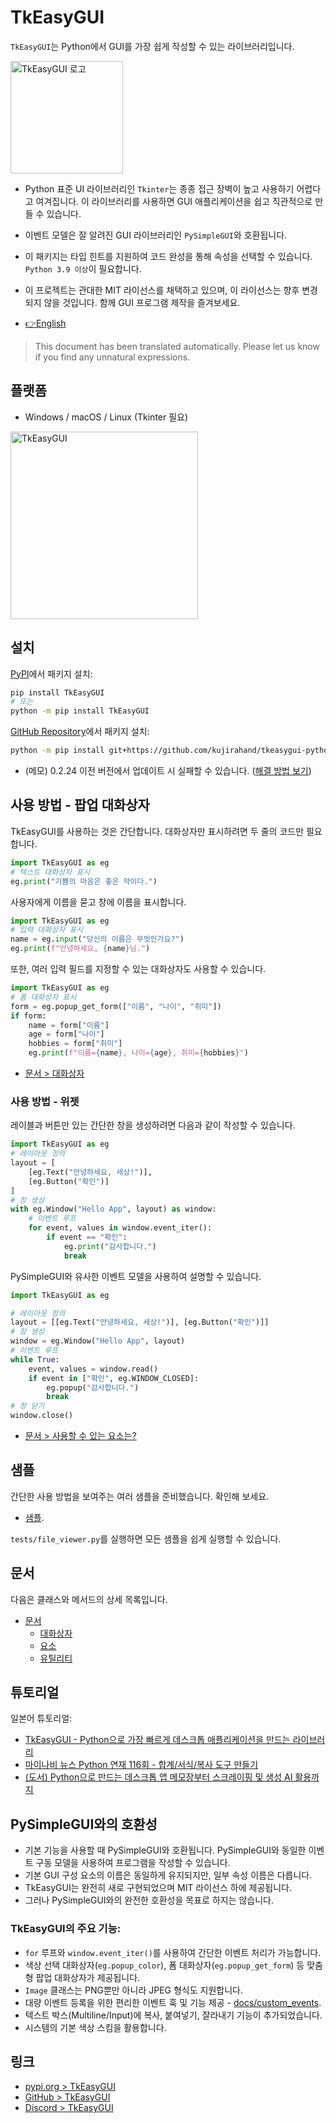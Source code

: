# TkEasyGUI

`TkEasyGUI`는 Python에서 GUI를 가장 쉽게 작성할 수 있는 라이브러리입니다.

<img src="https://github.com/kujirahand/tkeasygui-python/raw/main/docs/image/logo-button.jpg" width="180" alt="TkEasyGUI 로고">

- Python 표준 UI 라이브러리인 `Tkinter`는 종종 접근 장벽이 높고 사용하기 어렵다고 여겨집니다. 이 라이브러리를 사용하면 GUI 애플리케이션을 쉽고 직관적으로 만들 수 있습니다.
- 이벤트 모델은 잘 알려진 GUI 라이브러리인 `PySimpleGUI`와 호환됩니다.
- 이 패키지는 타입 힌트를 지원하여 코드 완성을 통해 속성을 선택할 수 있습니다. `Python 3.9 이상`이 필요합니다.
- 이 프로젝트는 관대한 MIT 라이선스를 채택하고 있으며, 이 라이선스는 향후 변경되지 않을 것입니다. 함께 GUI 프로그램 제작을 즐겨보세요.

- [👉English](https://github.com/kujirahand/tkeasygui-python/blob/main/README.md)

> This document has been translated automatically. Please let us know if you find any unnatural expressions.

## 플랫폼

- Windows / macOS / Linux (Tkinter 필요)

<img src="https://github.com/kujirahand/tkeasygui-python/raw/main/docs/image/tkeasygui-shot640.jpg" width="300" alt="TkEasyGUI">

## 설치

[PyPI](https://pypi.org/project/TkEasyGUI/)에서 패키지 설치:

```sh
pip install TkEasyGUI
# 또는
python -m pip install TkEasyGUI
```

[GitHub Repository](https://github.com/kujirahand/tkeasygui-python)에서 패키지 설치:

```sh
python -m pip install git+https://github.com/kujirahand/tkeasygui-python
```

- (메모) 0.2.24 이전 버전에서 업데이트 시 실패할 수 있습니다. ([해결 방법 보기](https://github.com/kujirahand/tkeasygui-python/blob/main/docs/installation_trouble.md))

## 사용 방법 - 팝업 대화상자

TkEasyGUI를 사용하는 것은 간단합니다. 대화상자만 표시하려면 두 줄의 코드만 필요합니다.

```py
import TkEasyGUI as eg
# 텍스트 대화상자 표시
eg.print("기쁨의 마음은 좋은 약이다.")
```

사용자에게 이름을 묻고 창에 이름을 표시합니다.

```py
import TkEasyGUI as eg
# 입력 대화상자 표시
name = eg.input("당신의 이름은 무엇인가요?")
eg.print(f"안녕하세요, {name}님.")
```

또한, 여러 입력 필드를 지정할 수 있는 대화상자도 사용할 수 있습니다.

```py
import TkEasyGUI as eg
# 폼 대화상자 표시
form = eg.popup_get_form(["이름", "나이", "취미"])
if form:
    name = form["이름"]
    age = form["나이"]
    hobbies = form["취미"]
    eg.print(f"이름={name}, 나이={age}, 취미={hobbies}")
```

- [문서 > 대화상자](https://github.com/kujirahand/tkeasygui-python/blob/main/docs/TkEasyGUI/dialogs-py.md)


### 사용 방법 - 위젯

레이블과 버튼만 있는 간단한 창을 생성하려면 다음과 같이 작성할 수 있습니다.

```py
import TkEasyGUI as eg
# 레이아웃 정의
layout = [
    [eg.Text("안녕하세요, 세상!")],
    [eg.Button("확인")]
]
# 창 생성
with eg.Window("Hello App", layout) as window:
    # 이벤트 루프
    for event, values in window.event_iter():
        if event == "확인":
            eg.print("감사합니다.")
            break
```

PySimpleGUI와 유사한 이벤트 모델을 사용하여 설명할 수 있습니다.

```py
import TkEasyGUI as eg

# 레이아웃 정의
layout = [[eg.Text("안녕하세요, 세상!")], [eg.Button("확인")]]
# 창 생성
window = eg.Window("Hello App", layout)
# 이벤트 루프
while True:
    event, values = window.read()
    if event in ["확인", eg.WINDOW_CLOSED]:
        eg.popup("감사합니다.")
        break
# 창 닫기
window.close()
```

- [문서 > 사용할 수 있는 요소는?](https://github.com/kujirahand/tkeasygui-python/blob/main/docs/README.md#tkeasygui-elements-list)

## 샘플

간단한 사용 방법을 보여주는 여러 샘플을 준비했습니다. 확인해 보세요.

- [샘플](https://github.com/kujirahand/tkeasygui-python/tree/main/tests).

`tests/file_viewer.py`를 실행하면 모든 샘플을 쉽게 실행할 수 있습니다.

## 문서

다음은 클래스와 메서드의 상세 목록입니다.

- [문서](https://github.com/kujirahand/tkeasygui-python/tree/main/docs)
  - [대화상자](https://github.com/kujirahand/tkeasygui-python/blob/main/docs/TkEasyGUI/dialogs-py.md)
  - [요소](https://github.com/kujirahand/tkeasygui-python/blob/main/docs/TkEasyGUI/widgets-py.md)
  - [유틸리티](https://github.com/kujirahand/tkeasygui-python/blob/main/docs/TkEasyGUI/utils-py.md)

## 튜토리얼

일본어 튜토리얼:

- [TkEasyGUI - Python으로 가장 빠르게 데스크톱 애플리케이션을 만드는 라이브러리](https://note.com/kujirahand/n/n33a2df3aa3e5)
- [마이나비 뉴스 Python 연재 116회 - 합계/서식/복사 도구 만들기](https://news.mynavi.jp/techplus/article/zeropython-116/)
- [(도서) Python으로 만드는 데스크톱 앱 메모장부터 스크레이핑 및 생성 AI 활용까지](https://amzn.to/45R2NSH)

## PySimpleGUI와의 호환성

- 기본 기능을 사용할 때 PySimpleGUI와 호환됩니다. PySimpleGUI와 동일한 이벤트 구동 모델을 사용하여 프로그램을 작성할 수 있습니다.  
- 기본 GUI 구성 요소의 이름은 동일하게 유지되지만, 일부 속성 이름은 다릅니다.  
- TkEasyGUI는 완전히 새로 구현되었으며 MIT 라이선스 하에 제공됩니다.
- 그러나 PySimpleGUI와의 완전한 호환성을 목표로 하지는 않습니다.

### TkEasyGUI의 주요 기능:

- `for` 루프와 `window.event_iter()`를 사용하여 간단한 이벤트 처리가 가능합니다.
- 색상 선택 대화상자(`eg.popup_color`), 폼 대화상자(`eg.popup_get_form`) 등 맞춤형 팝업 대화상자가 제공됩니다.
- `Image` 클래스는 PNG뿐만 아니라 JPEG 형식도 지원합니다.
- 대량 이벤트 등록을 위한 편리한 이벤트 훅 및 기능 제공 - [docs/custom_events](docs/custom_events.md).
- 텍스트 박스(Multiline/Input)에 복사, 붙여넣기, 잘라내기 기능이 추가되었습니다.
- 시스템의 기본 색상 스킴을 활용합니다.

## 링크

- [pypi.org > TkEasyGUI](https://pypi.org/project/tkeasygui/)
- [GitHub > TkEasyGUI](https://github.com/kujirahand/tkeasygui-python/)
- [Discord > TkEasyGUI](https://discord.gg/G2JXaRft)
